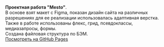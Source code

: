 <b>Проектная работа "Mesto"</b>.<br/>
В основе взят макет с Figma, показан дизайн сайта на различных разрешениях для ее реализации использовалась адаптивная верстка.<br/>
Также в работе использованы флекс, грид, псевдоклассы, медиазапросы, формы.<br/>
Создана файловая структура по БЭМ.<br/>
<a href='https://zhorayeva.github.io/mesto-project/' target=_blank>Посмотреть на GitHub Pages</a>
